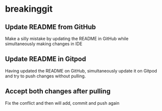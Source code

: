 # breakinggit

## Update README from GitHub
Make a silly mistake by updating the README in GitHub while simultaneously making changes in IDE


## Update README in Gitpod

Having updated the README on GitHub, simultaneously update it on Gitpod and try to push changes without pulling.

## Accept both changes after pulling

Fix the conflict and then will add, commit and push again